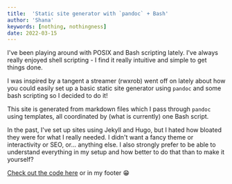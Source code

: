 ```yaml
---
title:  'Static site generator with `pandoc` + Bash'
author: 'Shana'
keywords: [nothing, nothingness]
date: 2022-03-15
---
```


I've been playing around with POSIX  and Bash scripting lately. I've always really enjoyed shell scripting - I find it really intuitive and simple to get things done.

I was inspired by a tangent a streamer (rwxrob) went off on lately about how you could easily set up a basic static site generator using `pandoc` and some bash scripting so I decided to do it!

This site is generated from markdown files which I pass through `pandoc` using templates, all coordinated by (what is currently) one Bash script.

In the past, I've set up sites using Jekyll and Hugo, but I hated how bloated they were for what I really needed. I didn't want a fancy theme or interactivity or SEO, or... anything else. I also strongly prefer to be able to understand everything in my setup and how better to do that than to make it yourself?

[Check out the code here](https://github.com/shanamatthews/static-site-generator) or in my footer 😁
